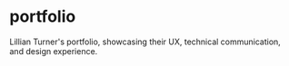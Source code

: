 # portfolio
Lillian Turner's portfolio, showcasing their UX, technical communication, and design experience.
